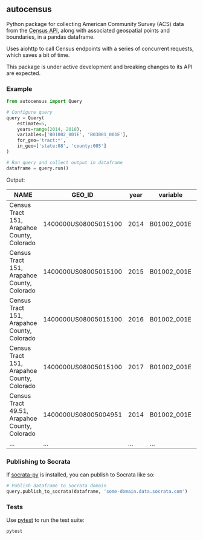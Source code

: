 autocensus
----------

Python package for collecting American Community Survey (ACS) data from the [Census API], along with associated geospatial points and boundaries, in a pandas dataframe.

Uses aiohttp to call Census endpoints with a series of concurrent requests, which saves a bit of time.

This package is under active development and breaking changes to its API are expected.

[Census API]: https://www.census.gov/developers

### Example

```python
from autocensus import Query

# Configure query
query = Query(
    estimate=5,
    years=range(2014, 2018),
    variables=['B01002_001E', 'B03001_001E'],
    for_geo='tract:*',
    in_geo=['state:08', 'county:005']
)

# Run query and collect output in dataframe
dataframe = query.run()
```

Output:

| NAME                                          | GEO_ID               | year | variable    | value | label                         | percent_change | difference | centroid  | geometry         |
|-----------------------------------------------|----------------------|------|-------------|-------|-------------------------------|----------------|------------|-----------|------------------|
| Census Tract 151, Arapahoe County, Colorado   | 1400000US08005015100 | 2014 | B01002_001E | 45.7  | Estimate - Median age - Total |                |            | POINT (…) | MULTIPOLYGON (…) |
| Census Tract 151, Arapahoe County, Colorado   | 1400000US08005015100 | 2015 | B01002_001E | 45.2  | Estimate - Median age - Total | -1.1           | -0.5       | POINT (…) | MULTIPOLYGON (…) |
| Census Tract 151, Arapahoe County, Colorado   | 1400000US08005015100 | 2016 | B01002_001E | 45.9  | Estimate - Median age - Total | 1.6            | 0.7        | POINT (…) | MULTIPOLYGON (…) |
| Census Tract 151, Arapahoe County, Colorado   | 1400000US08005015100 | 2017 | B01002_001E | 45.7  | Estimate - Median age - Total | -0.4           | -0.2       | POINT (…) | MULTIPOLYGON (…) |
| Census Tract 49.51, Arapahoe County, Colorado | 1400000US08005004951 | 2014 | B01002_001E | 26.4  | Estimate - Median age - Total |                |            | POINT (…) | MULTIPOLYGON (…) |
| …                                             | …                    | …    | …           | …     | …                             | …              | …          | …         | …                |

### Publishing to Socrata

If [socrata-py] is installed, you can publish to Socrata like so:

```python
# Publish dataframe to Socrata domain
query.publish_to_socrata(dataframe, 'some-domain.data.socrata.com')
```

[socrata-py]: https://github.com/socrata/socrata-py

### Tests

Use [pytest] to run the test suite:

```sh
pytest
```

[pytest]: https://pytest.org
